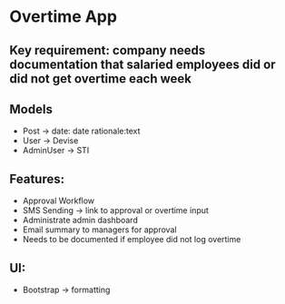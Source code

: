 # Overtime App

## Key requirement: company needs documentation that salaried employees did or did not get overtime each week

## Models 
- Post -> date: date rationale:text
- User -> Devise
- AdminUser -> STI

## Features:
- Approval Workflow
- SMS Sending -> link to approval or overtime input
- Administrate admin dashboard
- Email summary to managers for approval
- Needs to be documented if employee did not log overtime

## UI:
- Bootstrap -> formatting